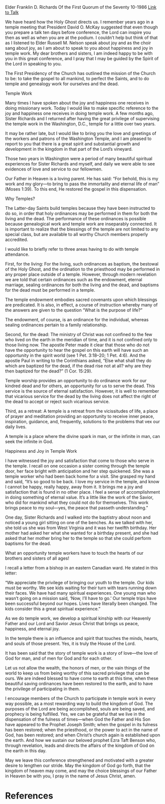 Elder Franklin D. Richards
Of the First Quorum of the Seventy
10-1986
[Link to Talk](https://www.churchofjesuschrist.org/study/general-conference/1986/10/happiness-and-joy-in-temple-work?lang=eng)

We have heard how the Holy Ghost directs us. I remember years ago in a temple meeting that President David O. McKay suggested that even though you prepare a talk ten days before conference, the Lord can inspire you then as well as when you are at the podium. I couldn’t help but think of that as I listened to Elder Russell M. Nelson speak about joy and as the choir sang about joy, as I am about to speak to you about happiness and joy in temple work. My dear brothers and sisters, I am indeed happy to be with you in this great conference, and I pray that I may be guided by the Spirit of the Lord in speaking to you.

The First Presidency of the Church has outlined the mission of the Church to be: to take the gospel to all mankind, to perfect the Saints, and to do temple and genealogy work for ourselves and the dead.





Temple Work



Many times I have spoken about the joy and happiness one receives in doing missionary work. Today I would like to make specific reference to the joy and happiness one receives in doing temple work. A few months ago, Sister Richards and I returned after having the great privilege of supervising the temple work in the Washington, D.C., temple for a little over two years.

It may be rather late, but I would like to bring you the love and greetings of the workers and patrons of the Washington Temple, and I am pleased to report to you that there is a great spirit and substantial growth and development in the kingdom in that part of the Lord’s vineyard.

Those two years in Washington were a period of many beautiful spiritual experiences for Sister Richards and myself, and daily we were able to see evidences of love and service to our fellowmen.

Our Father in Heaven is a loving parent. He has said: “For behold, this is my work and my glory—to bring to pass the immortality and eternal life of man” (Moses 1:39). To this end, He restored the gospel in this dispensation.







Why Temples?



The Latter-day Saints build temples because they have been instructed to do so, in order that holy ordinances may be performed in them for both the living and the dead. The performance of these ordinances is possible because genealogical work and temple work are inseparably connected. It is important to realize that the blessings of the temple are not limited to any special class, but are available to all worthy Church members properly accredited.

I would like to briefly refer to three areas having to do with temple attendance.

First, for the living: For the living, such ordinances as baptism, the bestowal of the Holy Ghost, and the ordination to the priesthood may be performed in any proper place outside of a temple. However, through modern revelation we are told that certain ordinances such as the endowment, eternal marriage, sealing ordinances for both the living and the dead, and baptisms for the dead must be performed in a temple.

The temple endowment embodies sacred covenants upon which blessings are predicated. It is also, in effect, a course of instruction whereby many of the answers are given to the question “What is the purpose of life?”

The endowment, of course, is an ordinance for the individual, whereas sealing ordinances pertain to a family relationship.

Second, for the dead: The ministry of Christ was not confined to the few who lived on the earth in the meridian of time, and it is not confined only to those living now. The apostle Peter made it clear that those who do not have the opportunity to hear the gospel on this earth will have such an opportunity in the spirit world (see 1 Pet. 3:18–20; 1 Pet. 4:6). And the apostle Paul in writing to the Corinthians asked, “Else what shall they do which are baptized for the dead, if the dead rise not at all? why are they then baptized for the dead?” (1 Cor. 15:29).

Temple worship provides an opportunity to do ordinance work for our kindred dead and for others, an opportunity for us to serve the dead. This service is the source of eternal satisfaction. However, it is well to remember that vicarious service for the dead by the living does not affect the right of the dead to accept or reject such vicarious service.

Third, as a retreat: A temple is a retreat from the vicissitudes of life, a place of prayer and meditation providing an opportunity to receive inner peace, inspiration, guidance, and, frequently, solutions to the problems that vex our daily lives.

A temple is a place where the divine spark in man, or the infinite in man, can seek the infinite in God.







Happiness and Joy in Temple Work



I have witnessed the joy and satisfaction that come to those who serve in the temple. I recall on one occasion a sister coming through the temple door, her face bright with anticipation and her step quickened. She was a temple worker who had been back home for a visit. She grasped my hand and said, “It’s so good to be back. I love my service in the temple, and know I cannot be happy, really happy, away from it. It brings me a joy and satisfaction that is found in no other place. I feel a sense of accomplishment in doing something of eternal value. It’s a little like the work of the Savior, who did for mankind what they could not do for themselves. This work brings peace to my soul—yes, the peace that passeth understanding.”

One day, Sister Richards and I walked into the baptistry about noon and noticed a young girl sitting on one of the benches. As we talked with her, she told us she was from West Virginia and it was her twelfth birthday. Her mother had asked her what she wanted for a birthday present, and she had asked that her mother bring her to the temple so that she could perform baptisms for the dead.

What an opportunity temple workers have to touch the hearts of our brothers and sisters of all ages!

I recall a letter from a bishop in an eastern Canadian ward. He stated in this letter:

“We appreciate the privilege of bringing our youth to the temple. Our kids must be worthy. We see kids waiting for their turn with tears running down their faces. We have had many spiritual experiences. One young man who wasn’t going on a mission said, ‘Now, I’ll have to go.’ Our temple trips have been successful beyond our hopes. Lives have literally been changed. The kids consider this a great spiritual experience.”

As we do temple work, we develop a spiritual kinship with our Heavenly Father and our Lord and Savior Jesus Christ that brings us peace, happiness, and eternal joy.

In the temple there is an influence and spirit that touches the minds, hearts, and souls of those present. Yes, it is truly the House of the Lord.

It has been said that the story of temple work is a story of love—the love of God for man, and of men for God and for each other.

Let us not allow the wealth, the honors of men, or the vain things of the world to keep us from being worthy of this sacred privilege that can be ours. We are indeed blessed to have come to earth at this time, when these beautiful saving ordinances have been restored to the earth, and to have the privilege of participating in them.

I encourage members of the Church to participate in temple work in every way possible, as a most rewarding way to build the kingdom of God. The purposes of the Lord are being accomplished, souls are being saved, and prophecy is being fulfilled. Yes, we can be grateful that we live in the dispensation of the fulness of times—when God the Father and His Son have appeared to the Prophet Joseph Smith; when the gospel in its fulness has been restored; when the priesthood, or the power to act in the name of God, has been restored; and when Christ’s church again is established upon the earth. And how we sustain our beloved prophet Ezra Taft Benson who, through revelation, leads and directs the affairs of the kingdom of God on the earth in this day.

May we leave this conference strengthened and motivated with a greater desire to lengthen our stride. May the kingdom of God go forth, that the kingdom of heaven may come, and may the choice blessings of our Father in Heaven be with you, I pray in the name of Jesus Christ, amen.

# References
